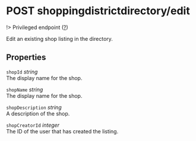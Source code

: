 # <span class="badge badge-light">POST</span> <span class="badge badge-light">shoppingdistrictdirectory/edit</span>

!> Privileged endpoint ([?](privileged.md))

Edit an existing shop listing in the directory.

## Properties

`shopId` *string*  
The display name for the shop.

`shopName` *string*  
The display name for the shop.

`shopDescription` *string*  
A description of the shop.

`shopCreatorId` *integer*  
The ID of the user that has created the listing.

